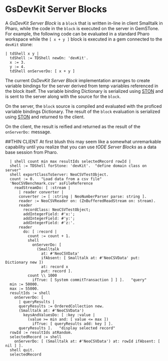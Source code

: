 # GsDevKit Server Blocks
A *GsDevKit Server Block* is a `block` that is written in-line in client Smalltalk in Pharo, while the code in the `block` is executed on the server in GemSTone.
For example, the following code can be evaluated in a standard Pharo workspace while the `[ x + y ]` block is executed in a gem connected to the `devKit` stone:

```Smalltalk
| tdShell x y |
  tdShell := TDShell newOn: 'devKit'.
  x := 3.
  y := 4.
  tdShell onServerDo: [ x + y ]
```

The current *GsDevKit Server Block* implementation arranges to create variable bindings for the server derived from temp variables referenced in the block itself.
The variable binding Dictionary is serialized using [STON][1] and is sent to the server along with the source for the `block`.

On the server, the `block` source is compiled and evaluated with the proficed variable bindings Dictionary.
The result of the `block` evaluation is serialized using [STON][1] and returned to the client.

On the client, the result is reified and returned as the result of the `onServerDo:` message.

##THIN CLIENT
At first blush this may seem like a somewhat unremarkable capability until you realize that you can use *tODE Server Blocks* as a data base session from Pharo.

```Smalltalk
  | shell count min max resultIds selectedRecord rowId |
  shell := TDShell forStone: 'devKit'.	"define domain class on server"
  shell exportClassToServer: NeoCSVTestObject.
  count := 0.	"Load data from a csv file"
  'NeoCSVBenchmark.csv' asFileReference
    readStreamDo: [ :stream | 
      | reader converter |
      converter := [ :string | NeoNumberParser parse: string ].
      reader := NeoCSVReader on: (ZnBufferedReadStream on: stream).
      reader
        recordClass: NeoCSVTestObject;
        addIntegerField: #'x:';
        addIntegerField: #'y:';
        addIntegerField: #'z:'.
      reader
        do: [ :record | 
          count := count + 1.
          shell
            onServerDo: [ 
              (Smalltalk
                at: #'NeoCSVData'
                ifAbsent: [ Smalltalk at: #'NeoCSVData' put: Dictionary new ])
                at: record x
                put: record ].
          count \\ 1000
            ifTrue: [ System commitTransaction ] ] ].	"query"
  min := 50000.
  max := 55000.
  resultIds := shell
    onServerDo: [ 
      | queryResults |
      queryResults := OrderedCollection new.
      (Smalltalk at: #'NeoCSVData')
        keysAndValuesDo: [ :key :value | 
          (value >= min and: [ value <= max ])
            ifTrue: [ queryResults add: key ] ].
      queryResults ].	"display selected record"
  rowId := resultIds atRandom.
  selectedRecord := shell
    onServerDo: [ (Smalltalk at: #'NeoCSVData') at: rowId ifAbsent: [ nil ] ].
  shell quit.
  selectedRecord
```

[1]: https://github.com/GsDevKit/ston#ston---smalltalk-object-notation
